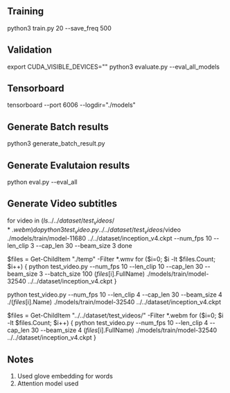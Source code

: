 ## Training
python3 train.py 20 --save_freq 500

## Validation
export CUDA_VISIBLE_DEVICES=""
python3 evaluate.py --eval_all_models

## Tensorboard
tensorboard --port 6006 --logdir="./models"

## Generate Batch results
python3 generate_batch_result.py

## Generate Evalutaion results
python eval.py --eval_all

## Generate Video subtitles
for video in $(ls ../../dataset/test_videos/*.webm)
do
python3 test_video.py ../../dataset/test_videos/$video ./models/train/model-11680 ../../dataset/inception_v4.ckpt --num_fps 10 --len_clip 3 --cap_len 30 --beam_size 3
done


$files = Get-ChildItem "./temp" -Filter *.wmv 
for ($i=0; $i -lt $files.Count; $i++) {
python test_video.py --num_fps 10 --len_clip 10 --cap_len 30 --beam_size 3 --batch_size 100 ($files[$i].FullName) ./models/train/model-32540 ../../dataset/inception_v4.ckpt 
}

python test_video.py --num_fps 10 --len_clip 4 --cap_len 30 --beam_size 4 ./($files[$i].Name) ./models/train/model-32540 ../../dataset/inception_v4.ckpt 

$files = Get-ChildItem "../../dataset/test_videos/" -Filter *.webm 
for ($i=0; $i -lt $files.Count; $i++) {
python test_video.py --num_fps 10 --len_clip 4 --cap_len 30 --beam_size 4 ($files[$i].FullName) ./models/train/model-32540 ../../dataset/inception_v4.ckpt 
}

## Notes
1. Used glove embedding for words
2. Attention model used

